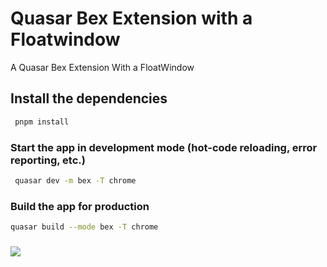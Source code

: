 <!--
 * @Author: sungaoyong 18523958@qq.com
 * @Date: 2025-01-09 16:30:30
 * @LastEditors: sungaoyong 18523958@qq.com
 * @LastEditTime: 2025-01-09 17:00:04
 * @FilePath: \QuasarBexExtensionWithFloatWindow\README.md
 * @Description: 这是默认设置,请设置`customMade`, 打开koroFileHeader查看配置 进行设置: https://github.com/OBKoro1/koro1FileHeader/wiki/%E9%85%8D%E7%BD%AE
-->

# Quasar Bex Extension with a Floatwindow

A Quasar Bex Extension With a FloatWindow

## Install the dependencies
```bash
 pnpm install
```

### Start the app in development mode (hot-code reloading, error reporting, etc.)

```bash
 quasar dev -m bex -T chrome
```

### Build the app for production

```bash
quasar build --mode bex -T chrome
```

###

![](screenshot.gif)
